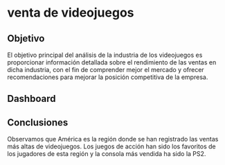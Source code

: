 # venta de videojuegos 


## Objetivo
El objetivo principal del análisis de la industria de los videojuegos es proporcionar información detallada sobre el rendimiento de las ventas en dicha industria, con el fin de comprender mejor el mercado y ofrecer recomendaciones para mejorar la posición competitiva de la empresa.

## Dashboard
[]([mi_imagen.jpg](https://user-images.githubusercontent.com/106001221/236359942-cfa9d481-be30-457b-b088-8c9d0b7a7526.png))

## Conclusiones 
Observamos que América es la región donde se han registrado las ventas más altas de videojuegos. Los juegos de acción han sido los favoritos de los jugadores de esta región y la consola más vendida ha sido la PS2.
